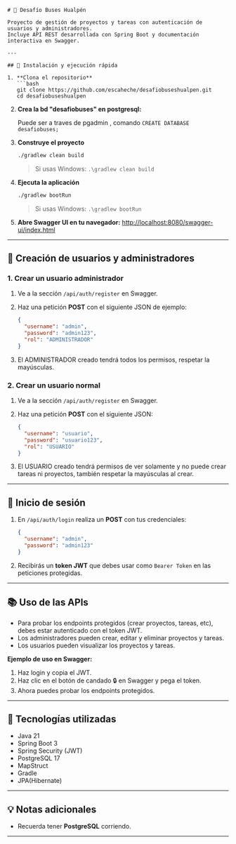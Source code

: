 ````
# 🚌 Desafío Buses Hualpén

Proyecto de gestión de proyectos y tareas con autenticación de usuarios y administradores.  
Incluye API REST desarrollada con Spring Boot y documentación interactiva en Swagger.

---

## 🚀 Instalación y ejecución rápida

1. **Clona el repositorio**
   ```bash
   git clone https://github.com/escaheche/desafiobuseshualpen.git
   cd desafiobuseshualpen
````
2. **Crea la bd "desafiobuses" en postgresql:**
   
   Puede ser a traves de pgadmin , comando
   ```CREATE DATABASE desafiobuses;```
3. **Construye el proyecto**

   ```bash
   ./gradlew clean build
   ```

   > Si usas Windows:
   > `.\gradlew clean build`

4. **Ejecuta la aplicación**

   ```bash
   ./gradlew bootRun
   ```

   > Si usas Windows:
   > `.\gradlew bootRun`

5. **Abre Swagger UI en tu navegador:**
   [http://localhost:8080/swagger-ui/index.html](http://localhost:8080/swagger-ui/index.html)



---

## 👤 Creación de usuarios y administradores

### 1. Crear un usuario administrador

1. Ve a la sección `/api/auth/register` en Swagger.
2. Haz una petición **POST** con el siguiente JSON de ejemplo:

   ```json
   {
     "username": "admin",
     "password": "admin123",
     "rol": "ADMINISTRADOR"
   }
   ```
3. El ADMINISTRADOR creado tendrá todos los permisos, respetar la mayúsculas.

### 2. Crear un usuario normal

1. Ve a la sección `/api/auth/register` en Swagger.
2. Haz una petición **POST** con el siguiente JSON:

   ```json
   {
     "username": "usuario",
     "password": "usuario123",
     "rol": "USUARIO"
   }
   ```
3. El USUARIO creado tendrá permisos de ver solamente y no puede crear tareas ni proyectos, también respetar la mayúsculas al crear.

---

## 🔑 Inicio de sesión

1. En `/api/auth/login` realiza un **POST** con tus credenciales:

   ```json
   {
     "username": "admin",
     "password": "admin123"
   }
   ```
2. Recibirás un **token JWT** que debes usar como `Bearer Token` en las peticiones protegidas.

---

## 📚 Uso de las APIs

* Para probar los endpoints protegidos (crear proyectos, tareas, etc), debes estar autenticado con el token JWT.
* Los administradores pueden crear, editar y eliminar proyectos y tareas.
* Los usuarios pueden visualizar los proyectos y tareas.

**Ejemplo de uso en Swagger:**

1. Haz login y copia el JWT.
2. Haz clic en el botón de candado 🔒 en Swagger y pega el token.
3. Ahora puedes probar los endpoints protegidos.

---

## 🌱 Tecnologías utilizadas

* Java 21
* Spring Boot 3
* Spring Security (JWT)
* PostgreSQL 17
* MapStruct
* Gradle
* JPA(Hibernate)

---

## 💡 Notas adicionales

* Recuerda tener **PostgreSQL** corriendo.


---


